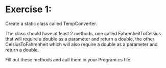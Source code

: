 # Exercise 1:
Create a static class called TempConverter.

The class should have at least 2 methods, one called FahrenheitToCelsius that will require a double as a parameter and return a double, the other CelsiusToFahrenheit which will also require a double as a parameter and return a double.

Fill out these methods and call them in your Program.cs file. 
